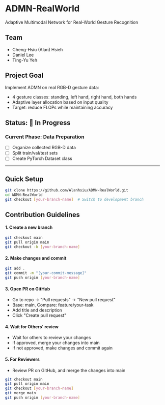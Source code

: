 # ADMN-RealWorld

Adaptive Multimodal Network for Real-World Gesture Recognition

## Team
- Cheng-Hsiu (Alan) Hsieh
- Daniel Lee
- Ting-Yu Yeh

## Project Goal
Implement ADMN on real RGB-D gesture data:
- 4 gesture classes: standing, left hand, right hand, both hands
- Adaptive layer allocation based on input quality
- Target: reduce FLOPs while maintaining accuracy

## Status: 🚧 In Progress

### Current Phase: Data Preparation
- [ ] Organize collected RGB-D data
- [ ] Split train/val/test sets
- [ ] Create PyTorch Dataset class

---

## Quick Setup
```bash
git clone https://github.com/Alanhsiu/ADMN-RealWorld.git
cd ADMN-RealWorld
git checkout [your-branch-name]  # Switch to development branch
```

## Contribution Guidelines

#### 1. Create a new branch
```bash
git checkout main
git pull origin main
git checkout -b [your-branch-name]
```

#### 2. Make changes and commit
```bash
git add .
git commit -m "[your-commit-message]"
git push origin [your-branch-name]
```

#### 3. Open PR on GitHub
- Go to repo → "Pull requests" → "New pull request"
- Base: main, Compare: feature/your-task
- Add title and description
- Click "Create pull request"

#### 4. Wait for Others' review
- Wait for others to review your changes
- If approved, merge your changes into main
- If not approved, make changes and commit again

#### 5. For Reviewers
- Review PR on GitHub, and merge the changes into main
```bash
git checkout main
git pull origin main
git checkout [your-branch-name]
git merge main
git push origin [your-branch-name]
```